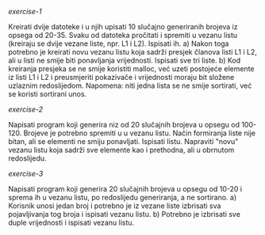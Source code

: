 *exercise-1*

Kreirati dvije datoteke i u njih upisati 10 slučajno generiranih brojeva iz opsega 
od 20-35. Svaku od datoteka pročitati i spremiti u vezanu listu (kreiraju se dvije
vezane liste, npr. L1 i L2). Ispisati ih.
a) Nakon toga potrebno je kreirati novu vezanu listu koja sadrži presjek članova 
listi L1 i L2, ali u listi ne smije biti ponavljanja vrijednosti. 
Ispisati sve tri liste.
b) Kod kreiranja presjeka se ne smije koristiti malloc, već uzeti postojeće 
elemente iz listi L1 i L2 i preusmjeriti pokazivače i vrijednosti moraju bit složene
uzlaznim redoslijedom.
Napomena: niti jedna lista se ne smije sortirati, već se koristi sortirani unos.

*exercise-2*

Napisati program koji generira niz od 20 slučajnih brojeva u opsegu od 100-120. Brojeve je potrebno
spremiti u u vezanu listu. Način formiranja liste nije bitan, ali se elementi ne smiju ponavljati. Ispisati
listu.
Napraviti "novu" vezanu listu koja sadrži sve elemente kao i prethodna, ali u obrnutom redoslijedu. 

*exercise-3*

Napisati program koji generira 20 slučajnih brojeva u opsegu od 10-20 i sprema ih u vezanu listu, po
redoslijedu generiranja, a ne sortirano.
a) Korisnik unosi jedan broj i potrebno je iz vezane liste izbrisati sva pojavljivanja tog broja i
ispisati vezanu listu.
b) Potrebno je izbrisati sve duple vrijednosti i ispisati vezanu listu. 


